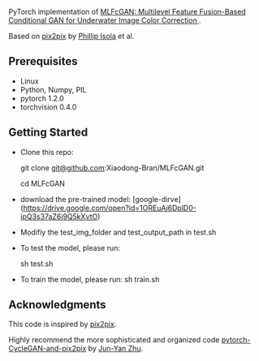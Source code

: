 

PyTorch implementation of [MLFcGAN: Multilevel Feature Fusion-Based Conditional GAN for Underwater Image Color Correction
](https://ieeexplore.ieee.org/document/8894129).

Based on [pix2pix](https://phillipi.github.io/pix2pix/) by [Phillip Isola](https://github.com/phillipi) et al.


## Prerequisites

+ Linux
+ Python, Numpy, PIL
+ pytorch 1.2.0
+ torchvision 0.4.0

## Getting Started

+ Clone this repo:

    git clone git@github.com:Xiaodong-Bran/MLFcGAN.git
    
    cd MLFcGAN

+ download the pre-trained model: [google-dirve] (https://drive.google.com/open?id=1OREuAj6DplD0-ipQ3s37aZ6j9Q5kXvtO)

+ Modifiy the test_img_folder and test_output_path in test.sh

+ To test the model, please run:

    sh test.sh

+ To train the model, please run:
    sh train.sh

## Acknowledgments

This code is inspired by [pix2pix](https://phillipi.github.io/pix2pix/).

Highly recommend the more sophisticated and organized code [pytorch-CycleGAN-and-pix2pix](https://github.com/junyanz/pytorch-CycleGAN-and-pix2pix) by [Jun-Yan Zhu](https://github.com/junyanz).
